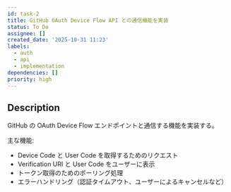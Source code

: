 ```yaml
---
id: task-2
title: GitHub OAuth Device Flow API との通信機能を実装
status: To Do
assignee: []
created_date: '2025-10-31 11:23'
labels:
  - auth
  - api
  - implementation
dependencies: []
priority: high
---
```


## Description

<!-- SECTION:DESCRIPTION:BEGIN -->
GitHub の OAuth Device Flow エンドポイントと通信する機能を実装する。

主な機能:
- Device Code と User Code を取得するためのリクエスト
- Verification URI と User Code をユーザーに表示
- トークン取得のためのポーリング処理
- エラーハンドリング（認証タイムアウト、ユーザーによるキャンセルなど）
<!-- SECTION:DESCRIPTION:END -->
